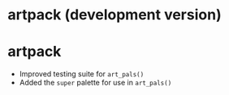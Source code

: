 # artpack (development version)

# artpack 
- Improved testing suite for `art_pals()`
- Added the `super` palette for use in `art_pals()`


